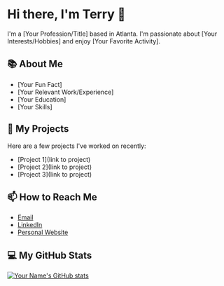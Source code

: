 # Hi there, I'm Terry 👋

I'm a [Your Profession/Title] based in Atlanta. I'm passionate about [Your Interests/Hobbies] and enjoy [Your Favorite Activity].

## 📚 About Me

- [Your Fun Fact]
- [Your Relevant Work/Experience]
- [Your Education]
- [Your Skills]

## 🔭 My Projects

Here are a few projects I've worked on recently:

- [Project 1](link to project)
- [Project 2](link to project)
- [Project 3](link to project)

## 📫 How to Reach Me

- [Email](mailto:youremail@example.com)
- [LinkedIn](https://www.linkedin.com/in/yourprofile)
- [Personal Website](https://www.yourwebsite.com)

## 💻 My GitHub Stats

[![Your Name's GitHub stats](https://github-readme-stats.vercel.app/api?username=yourusername)](https://github.com/anuraghazra/github-readme-stats)

